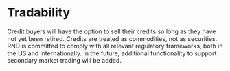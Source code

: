 # Tradability

Credit buyers will have the option to sell their credits so long as they have not yet been retired. Credits are treated as commodities, not as securities. RND is committed to comply with all relevant regulatory frameworks, both in the US and internationally. In the future, additional functionality to support secondary market trading will be added.
